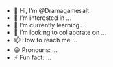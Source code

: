 - 👋 Hi, I’m @Dramagamesalt
- 👀 I’m interested in ...
- 🌱 I’m currently learning ...
- 💞️ I’m looking to collaborate on ...
- 📫 How to reach me ...
- 😄 Pronouns: ...
- ⚡ Fun fact: ...

<!---
Dramagamesalt/Dramagamesalt is a ✨ special ✨ repository because its `README.md` (this file) appears on your GitHub profile.
You can click the Preview link to take a look at your changes.
--->
